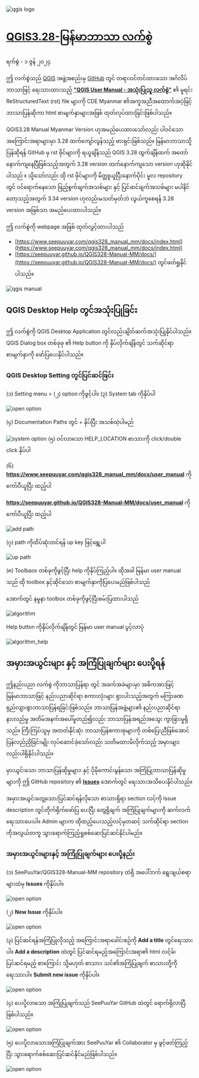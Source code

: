 ![qgis logo](https://github.com/qgis/QGIS/blob/master/images/README-md/main_logo.png)

# [QGIS3.28-မြန်မာဘာသာ လက်စွဲ](https://seepuuyar.github.io/QGIS328-Manual-MM/docs/)
ရက်စွဲ - ၁ ဇွန် ၂၀၂၄

ဤ လက်စွဲသည် [QGIS](https://qgis.org/en/site/) အဖွဲ့အစည်းမှ [GitHub](https://github.com/qgis) တွင် တရားဝင်တင်ထားသော အင်္ဂလိပ်ဘာသာဖြင့် ရေးသားထားသည့် [**"QGIS User Manual - အသုံးပြုသူ လက်စွဲ"**](https://github.com/qgis/QGIS-Documentation) 
၏ မူရင်း ReStructuredText (rst) file များကို CDE Myanmar ၏အကူအညီအထောက်အပံ့ဖြင့် ဘာသာပြန်ဆိုကာ  html စာမျက်နှာများအဖြစ် ထုတ်လုပ်ထားခြင်းဖြစ်ပါသည်။
 
 QGIS3.28 Manual Myanmar Version ဟုအမည်ပေးထားသော်လည်း ပါဝင်သော အကြောင်းအရာများမှာ 3.28 ထက်ကျော်လွန်သည့် ဗားရှင်းဖြစ်သည်။ မြန်မာဘာသာသို့ပြန်ဆိုရန် GitHub မှ rst ဖိုင်များကို ရယူချိန်သည် QGIS 3.28 ထွက်ချိန်ထက် အတော်နောက်ကျနေပြီဖြစ်သည့်အတွက် 3.28 version ထက်နောက်ကျသော version  ဟုဆိုနိုင်ပါသည် ။ သို့သော်လည်း ထို rst ဖိုင်များကို မိတ္တူယူပြီးနောက်ပိုင်း မူလ repository တွင် ဝင်‌ရောက်နေသော ဖြည့်စွက်ချက်အသစ်များ နှင့် ပြင်ဆင်ချက်အသစ်များ မပါနိင်တော့သည့်အတွက် 3.34 version ဟုလည်းမသတ်မှတ်ဘဲ လွယ်ကူစေရန် 3.28 version အဖြစ်သာ အမည်ပေးထားပါသည်။

 ဤ လက်စွဲကို webpage အဖြစ် ထုတ်လွှင့်ထားပါသည် 
 - [https://www.seepuuyar.com/qgis328_manual_mm/docs/index.html](https://www.seepuuyar.com/qgis328_manual_mm/docs/index.html)
 - [https://seepuuyar.github.io/QGIS328-Manual-MM/docs/](https://seepuuyar.github.io/QGIS328-Manual-MM/docs/) တွင်ဖတ်ရှုနိုင်ပါသည်။

 ![qgis manual](/_images/zz_qgis_manual.png)

## QGIS Desktop Help တွင်အသုံးပြုခြင်း
ဤ လက်စွဲကို QGIS Desktop Application တွင်လည်းချိတ်ဆက်အသုံးပြုနိုင်ပါသည်။ QGIS Dialog box တစ်ခုခု ၏ Help button ကို နှိပ်လိုက်ချိန်တွင် သက်ဆိုင်ရာ စာမျက်နှာကို ဖော်ပြပေးနိုင်ပါသည်။

### QGIS Desktop Setting တွင်ပြင်ဆင်ခြင်း
(၁) Setting menu > (၂) option ကိုဖွင့်ပါ။ (၃) System tab ကိုနှိပ်ပါ

![open option](/_images/zz_qgis_option_sys_path_1.png)

(၄) Documentation Paths တွင် + နှိပ်ပြီး အသစ်ထဲ့ပါမည်

![system option](/_images/zz_qgis_option_sys_path_2.png)
(၅) ဝင်လာသော HELP_LOCATION စာသားကို click/double click နှိပ်ပါ

(၆) **https://www.seepuuyar.com/qgis328_manual_mm/docs/user_manual** ကို ကော်ပီယူပြီး ထည့်ပါ

**https://seepuuyar.github.io/QGIS328-Manual-MM/docs/user_manual** ကို ကော်ပီယူပြီး ထည့်ပါ

![add path](/_images/zz_qgis_option_sys_path_3.png)

(၇) path ကိုထိပ်ဆုံးတင်ရန် up key ဖြင့်ရွှေ့ပါ

![up path](/_images/zz_qgis_option_sys_path_4.png)

(၈) Toolbaox တစ်ခုကိုဖွင့်ပြီး help ကိုနှိပ်ကြည့်ပါ။ ထိုအခါ မြန်မာ user manual သည် ထို toolbox နှင့်ဆိုင်သော စာမျက်နှာကိုပြပေးမည်ဖြစ်ပါသည်

အောက်တွင် နမူနာ toolbox တစ်ခုကိုဖွင့်ပြီးစမ်းပြထားပါသည်

![algorithm](/_images/zz_qgis_option_test.png)

Help button ကိုနှိပ်လိုက်ချိန်တွင် မြန်မာ user manual ပွင့်လာပုံ

![algorithm_help](/_images/zz_qgis_option_help.png)

## အမှားအယွင်းများ နှင့် အကြံပြုချက်များ ပေးပို့ရန်
 ဤနည်းပညာ လက်စွဲ ကိုဘာသာပြန်ရာ တွင် အခက်အခဲများမှာ အဓိကအားဖြင့် မြန်မာဘာသာဖြင့် နည်းပညာဆိုင်ရာ စကားလုံးများ ရှားပါးသည့်အတွက် မကြာခဏ ရှည်လျားစွာဘာသာပြန်ရခြင်းဖြစ်သည်။ ဘာသာပြန်အဖွဲ့များ၏ နည်းပညာဆိုင်ရာ နားလည်မှု အတိမ်အနက်အပေါ်မူတည်၍လည်း ဘာသာပြန်အရည်အသွေး ကွာခြားမှုရှိသည်။ ကြီးကြပ်သူမှ အတတ်နိုင်ဆုံး ဘာသာပြန်စကားစုများကို တစ်ပြေးညီဖြစ်အောင်ပြန်လည်ညှိခြင်းမျိုး လုပ်ဆောင်ခဲ့သော်လည်း သတိမထားမိလိုက်သည့် အမှားများလည်းပါရှိနိုင်ပါသည်။

 မှားယွင်းသော ဘာသာပြန်ဆိုမှုများ၊ နှင့် ပိုမိုကောင်းမွန်သော အကြံပြုဘာသာပြန်ဆိုမှုများကို ဤ GitHub repository ၏ [**Issues**](https://github.com/SeePuuYar/QGIS328-Manual-MM/issues) အောက်တွင် ရေးသားအသိပေးနိုင်ပါသည်။

အမှားအယွင်းတွေ့သော/ပြင်ဆင်ရန်လိုသော စာသားရှိရာ section လင့်ကို Issue  description တွင်တိုက်ရိုက်ဖော်ပြ ပေးပြီး ‌တွေ့ရှိချက် အကြံပြုချက်များကို ဆက်လက်ရေးသားပေးပါ။ Admin များက ထိုထည့်ပေးသည့်လင့်မှတဆင့် သက်ဆိုင်ရာ section ကိုအလွယ်တကူ သွားရောက်ကြည့်ရှုစစ်ဆေးပြင်ဆင်နိုင်ပါမည်။

### အမှားအယွင်းများနှင့် အကြုံပြုချက်များ ပေးပို့နည်း
(၁) SeePuuYar/QGIS328-Manual-MM repository ထဲရှိ အပေါ်ဘက် ရွေးချယ်စရာများထဲမှ **Issues** ကိုနှိပ်ပါ။

![open option](/_images/zz_issue_reporting_1.png)

(၂) **New Issue** ကိုနှိပ်ပါ။

![open option](/_images/zz_issue_reporting_2.png)

(၃) ပြင်ဆင်ရန်အကြံပြုလိုသည့် အကြောင်းအရာခေါင်းစဉ်ကို **Add a title** တွင်ရေးသားပါ။ **Add a description** ထဲတွင် ပြင်ဆင်ရမည့်အကြောင်းအရာ၏ html လင့်ခ်၊ ပြင်ဆင်ရမည့် စာကြောင်း သို့မဟုတ် စာသား၊ သင်၏အကြံပြုချက် စာသားတို့ကို ရေးသားပါ။ **Submit new issue** ကိုနှိပ်ပါ။

![open option](/_images/zz_issue_reporting_3.png)

(၄) ပေးပို့လာသော အကြုံပြုချက်သည် SeePuuYar GitHub ထဲတွင် ရောက်ရှိလာပြီဖြစ်ပါသည်။

![open option](/_images/zz_issue_reporting_4.png)

(၅) ပေးပို့လာသောအကြံပြုချက်အား SeePuuYar ၏ Collaborator မှ ဖွင့်ဖတ်ကြည့်ပြီး သွားရောက်စစ်ဆေးပြင်ဆင်နိုင်မည်ဖြစ်ပါသည်။

![open option](/_images/zz_issue_reporting_5.png)
